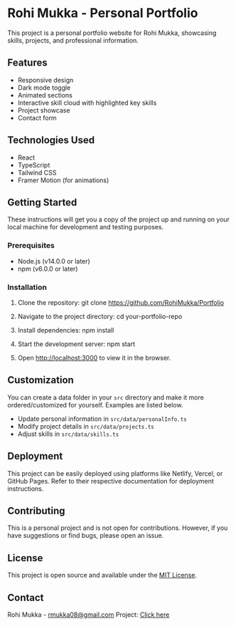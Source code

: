 # Rohi Mukka - Personal Portfolio

This project is a personal portfolio website for Rohi Mukka, showcasing skills, projects, and professional information.

## Features

- Responsive design
- Dark mode toggle
- Animated sections
- Interactive skill cloud with highlighted key skills
- Project showcase
- Contact form

## Technologies Used

- React
- TypeScript
- Tailwind CSS
- Framer Motion (for animations)

## Getting Started

These instructions will get you a copy of the project up and running on your local machine for development and testing purposes.

### Prerequisites

- Node.js (v14.0.0 or later)
- npm (v6.0.0 or later)

### Installation

1. Clone the repository:
   git clone https://github.com/RohiMukka/Portfolio
2. Navigate to the project directory:
   cd your-portfolio-repo
3. Install dependencies:
   npm install
4. Start the development server:
   npm start

5. Open [http://localhost:3000](http://localhost:3000) to view it in the browser.


## Customization
You can create a data folder in your `src` directory and make it more ordered/customized for yourself. Examples are listed below.

- Update personal information in `src/data/personalInfo.ts`
- Modify project details in `src/data/projects.ts`
- Adjust skills in `src/data/skills.ts`

## Deployment

This project can be easily deployed using platforms like Netlify, Vercel, or GitHub Pages. Refer to their respective documentation for deployment instructions.

## Contributing

This is a personal project and is not open for contributions. However, if you have suggestions or find bugs, please open an issue.

## License

This project is open source and available under the [MIT License](LICENSE).

## Contact

Rohi Mukka - rmukka08@gmail.com
Project: [Click here](https://github.com/RohiMukka/Portfolio)